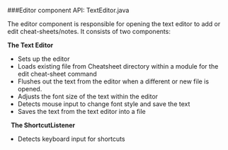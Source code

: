 ###Editor component
API: TextEditor.java
&nbsp;

The editor component is responsible for opening the text editor to add or edit cheat-sheets/notes. It consists of two components:

**The Text Editor**
* Sets up the editor
* Loads existing file from Cheatsheet directory within a module for the edit cheat-sheet command
* Flushes out the text from the editor when a different or new file is opened.
* Adjusts the font size of the text within the editor
* Detects mouse input to change font style and save the text
* Saves the text from the text editor into a file 
  
&nbsp; 
**The ShortcutListener**

* Detects keyboard input for shortcuts

&nbsp; 

&nbsp; 




